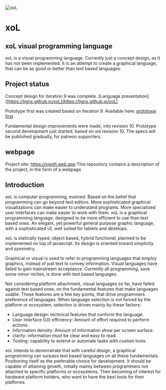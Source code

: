 ![xoL](https://lignx.github.io/xoL/img/xol01.svg)

# xoL

## xoL visual programming language

xoL is a visual programming language. Currently just a concept design, as it has not been implemented. It is an attempt to create a graphical language, that can be as good or better than text based languages.

## Project status

Concept design for iteration 9 was complete. [Language presentation]([https://lignx.github.io/xoL](https://lignx.github.io/xoL)

Prototype first was created based on iteration 9. Available here: [prototype first](https://lignx.github.io/xra9)

Fundamental design improvements were made, into revision 10. Prototype second development just started, based on xol revision 10. The specs will be published gradually, for patreon supporters.

## webpage

Project site: https://xiggfi.web.app
This repository contains a description of the project, in the form of a webpage

## Introduction

xoL is computer programming, evolved. Based on the belief that programming can go beyond text editors. More sophisticated graphical visualizations can make easier to understand programs. More specialized user interfaces can make easier to work with them. xoL is a graphical programming language, designed to be more efficient to use than text based ones. An elegant, yet powerful general purpose graphic language, with a sophisticated UI, well suited for tablets and desktops.

xoL is statically typed, object based, hybrid functional, planned to be implemented on top of javascript. Its design is oriented toward simplicity and symmetry.

Graphical or visual is used to refer to programming languages that employ graphics, instead of just text to convey information. Visual languages have failed to gain mainstream acceptance. Currently all programming, save some minor niches, is done with text based languages.

Not considering platform attachment, visual languages so far, have failed against text based ones, on the fundamental features that make languages usable. These features are a few key points, that drive programmers preference of languages. When language selection is not forced by the platform or ecosystem, selection is driven mainly by these factors:

* Language design: technical features that conform the language.
* User Interface (UI) efficiency: Amount of effort required to perform actions.
* Information density: Amount of information show per screen surface.
* clarity: information must be clear and easy to read.
* Tooling: capability to extend or automate tasks with custom tools.

xoL intends to demonstrate that with careful design, a graphical programming can surpass text based languages on all these fundamentals. Positioning itself as the preferable choice for development. It should be capable of attaining growth, initially mainly between programmers not attached to specific platforms or ecosystems. Then becoming of interest for hardware platform holders, who want to have the best tools for their platforms.
